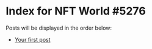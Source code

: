 # Index for NFT World #5276
Posts will be displayed in the order below:

- [Your first post](./001-first.md)

